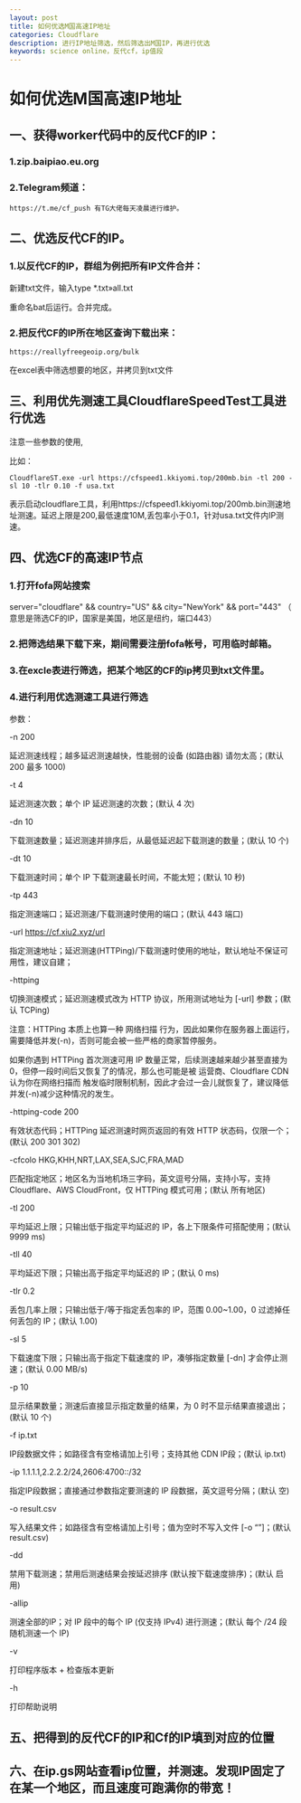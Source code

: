 ```yaml
---
layout: post
title: 如何优选M国高速IP地址
categories: Cloudflare
description: 进行IP地址筛选，然后筛选出M国IP，再进行优选
keywords: science online，反代cf，ip值段
---
```


# 如何优选M国高速IP地址

## 一、获得worker代码中的反代CF的IP：

### 1.zip.baipiao.eu.org

### 2.Telegram频道：

    https://t.me/cf_push 有TG大佬每天凌晨进行维护。

## 二、优选反代CF的IP。

### 1.以反代CF的IP，群组为例把所有IP文件合并：

新建txt文件，输入type *.txt»all.txt

重命名bat后运行。合并完成。

### 2.把反代CF的IP所在地区查询下载出来：

    https://reallyfreegeoip.org/bulk

在excel表中筛选想要的地区，并拷贝到txt文件

## 三、利用优先测速工具CloudflareSpeedTest工具进行优选

注意一些参数的使用,

比如：

    CloudflareST.exe -url https://cfspeed1.kkiyomi.top/200mb.bin -tl 200 -sl 10 -tlr 0.10 -f usa.txt
表示启动cloudflare工具，利用https://cfspeed1.kkiyomi.top/200mb.bin测速地址测速。延迟上限是200,最低速度10M,丢包率小于0.1，针对usa.txt文件内IP测速。

## 四、优选CF的高速IP节点

### 1.打开fofa网站搜索
 server="cloudflare" && country="US" && city="NewYork" && port="443"
（ 意思是筛选CF的IP，国家是美国，地区是纽约，端口443）

### 2.把筛选结果下载下来，期间需要注册fofa帐号，可用临时邮箱。

### 3.在excle表进行筛选，把某个地区的CF的ip拷贝到txt文件里。

### 4.进行利用优选测速工具进行筛选

参数：

-n 200

延迟测速线程；越多延迟测速越快，性能弱的设备 (如路由器) 请勿太高；(默认 200 最多 1000)

-t 4

延迟测速次数；单个 IP 延迟测速的次数；(默认 4 次)

-dn 10

下载测速数量；延迟测速并排序后，从最低延迟起下载测速的数量；(默认 10 个)

-dt 10

下载测速时间；单个 IP 下载测速最长时间，不能太短；(默认 10 秒)

-tp 443

指定测速端口；延迟测速/下载测速时使用的端口；(默认 443 端口)

-url https://cf.xiu2.xyz/url

指定测速地址；延迟测速(HTTPing)/下载测速时使用的地址，默认地址不保证可用性，建议自建；

-httping

切换测速模式；延迟测速模式改为 HTTP 协议，所用测试地址为 [-url] 参数；(默认 TCPing)

注意：HTTPing 本质上也算一种 网络扫描 行为，因此如果你在服务器上面运行，需要降低并发(-n)，否则可能会被一些严格的商家暂停服务。

如果你遇到 HTTPing 首次测速可用 IP 数量正常，后续测速越来越少甚至直接为 0，但停一段时间后又恢复了的情况，那么也可能是被 运营商、Cloudflare CDN 认为你在网络扫描而 触发临时限制机制，因此才会过一会儿就恢复了，建议降低并发(-n)减少这种情况的发生。

-httping-code 200

有效状态代码；HTTPing 延迟测速时网页返回的有效 HTTP 状态码，仅限一个；(默认 200 301 302)

-cfcolo HKG,KHH,NRT,LAX,SEA,SJC,FRA,MAD

匹配指定地区；地区名为当地机场三字码，英文逗号分隔，支持小写，支持 Cloudflare、AWS CloudFront，仅 HTTPing 模式可用；(默认 所有地区)

-tl 200

平均延迟上限；只输出低于指定平均延迟的 IP，各上下限条件可搭配使用；(默认 9999 ms)

-tll 40

平均延迟下限；只输出高于指定平均延迟的 IP；(默认 0 ms)

-tlr 0.2

丢包几率上限；只输出低于/等于指定丢包率的 IP，范围 0.00~1.00，0 过滤掉任何丢包的 IP；(默认 1.00)

-sl 5

下载速度下限；只输出高于指定下载速度的 IP，凑够指定数量 [-dn] 才会停止测速；(默认 0.00 MB/s)

-p 10

显示结果数量；测速后直接显示指定数量的结果，为 0 时不显示结果直接退出；(默认 10 个)

-f ip.txt

IP段数据文件；如路径含有空格请加上引号；支持其他 CDN IP段；(默认 ip.txt)

-ip 1.1.1.1,2.2.2.2/24,2606:4700::/32

指定IP段数据；直接通过参数指定要测速的 IP 段数据，英文逗号分隔；(默认 空)

-o result.csv

写入结果文件；如路径含有空格请加上引号；值为空时不写入文件 [-o “”]；(默认 result.csv)

-dd

禁用下载测速；禁用后测速结果会按延迟排序 (默认按下载速度排序)；(默认 启用)

-allip

测速全部的IP；对 IP 段中的每个 IP (仅支持 IPv4) 进行测速；(默认 每个 /24 段随机测速一个 IP)

-v

打印程序版本 + 检查版本更新

-h

打印帮助说明

## 五、把得到的反代CF的IP和Cf的IP填到对应的位置

## 六、在ip.gs网站查看ip位置，并测速。发现IP固定了在某一个地区，而且速度可跑满你的带宽！


